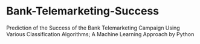 # Bank-Telemarketing-Success
Prediction of the Success of the Bank Telemarketing Campaign Using Various Classification Algorithms;  A Machine Learning Approach by Python 

